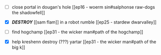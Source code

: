 - [ ] close portal in dougan's hole [[ep16 - woerm sin#salphonse raw-dogs the shadowfell]]
- [x] ***DESTROY*** [[sam flam]] in a robot rumble [[ep25 - stardew dwarvalley]]
- [ ] find hogchamp [[ep31 - the wicker man#path of the hogchamp]]
- [x] help kreshenn destroy (???) yartar [[ep31 - the wicker man#path of the big k]]

